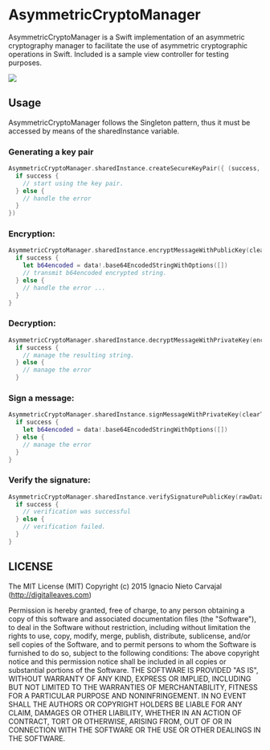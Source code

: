 # AsymmetricCryptoManager
AsymmetricCryptoManager is a Swift implementation of an asymmetric cryptography manager to facilitate the use of asymmetric cryptographic operations in Swift. Included is a sample view controller for testing purposes.

![](http://digitalleaves.com/wp-content/uploads/2015/10/ezgif.com-optimize.gif)

## Usage

AsymmetricCryptoManager follows the Singleton pattern, thus it must be accessed by means of the sharedInstance variable.

### Generating a key pair

```swift
AsymmetricCryptoManager.sharedInstance.createSecureKeyPair({ (success, error) -> Void in
  if success {
    // start using the key pair.
  } else { 
    // handle the error
  }
})
```

### Encryption: 

```swift
AsymmetricCryptoManager.sharedInstance.encryptMessageWithPublicKey(clearText) { (success, data, error) -> Void in
  if success {
    let b64encoded = data!.base64EncodedStringWithOptions([])
    // transmit b64encoded encrypted string.
  } else { 
    // handle the error ...
  }
}
```

### Decryption:

```swift
AsymmetricCryptoManager.sharedInstance.decryptMessageWithPrivateKey(encryptedData) { (success, result, error) -> Void in
  if success {
    // manage the resulting string.  
  } else {
    // manage the error
  }
```

### Sign a message:

```swift
AsymmetricCryptoManager.sharedInstance.signMessageWithPrivateKey(clearText) { (success, data, error) -> Void in
  if success {
    let b64encoded = data!.base64EncodedStringWithOptions([])
  } else {
    // manage the error
  }
}
```

### Verify the signature:

```swift
AsymmetricCryptoManager.sharedInstance.verifySignaturePublicKey(rawData, signatureData: signatureData) { (success, error) -> Void in
  if success {
    // verification was successful
  } else {
    // verification failed.
  }
}
```

## LICENSE

The MIT License (MIT)
Copyright (c) 2015 Ignacio Nieto Carvajal (http://digitalleaves.com)

Permission is hereby granted, free of charge, to any person obtaining a copy of this software and associated documentation files (the "Software"), to deal in the Software without restriction, including without limitation the rights to use, copy, modify, merge, publish, distribute, sublicense, and/or sell copies of the Software, and to permit persons to whom the Software is furnished to do so, subject to the following conditions:
The above copyright notice and this permission notice shall be included in all copies or substantial portions of the Software.
THE SOFTWARE IS PROVIDED "AS IS", WITHOUT WARRANTY OF ANY KIND, EXPRESS OR IMPLIED, INCLUDING BUT NOT LIMITED TO THE WARRANTIES OF MERCHANTABILITY, FITNESS FOR A PARTICULAR PURPOSE AND NONINFRINGEMENT. IN NO EVENT SHALL THE AUTHORS OR COPYRIGHT HOLDERS BE LIABLE FOR ANY CLAIM, DAMAGES OR OTHER LIABILITY, WHETHER IN AN ACTION OF CONTRACT, TORT OR OTHERWISE, ARISING FROM, OUT OF OR IN CONNECTION WITH THE SOFTWARE OR THE USE OR OTHER DEALINGS IN THE SOFTWARE.
